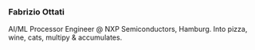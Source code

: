 ### Fabrizio Ottati

AI/ML Processor Engineer @ NXP Semiconductors, Hamburg. Into pizza, wine, cats, multipy & accumulates.
